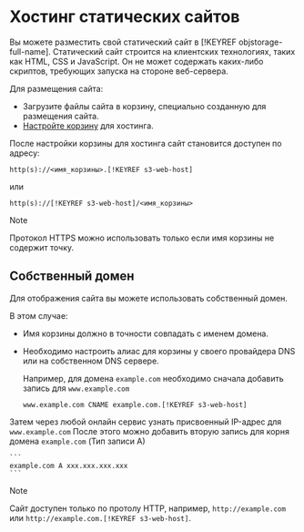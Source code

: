 # Хостинг статических сайтов

Вы можете разместить свой статический сайт в [!KEYREF objstorage-full-name]. Статический сайт строится на клиентских технологиях, таких как  HTML, CSS и JavaScript. Он не может содержать каких-либо скриптов, требующих запуска на стороне веб-сервера.

Для размещения сайта:

- Загрузите файлы сайта в корзину, специально созданную для размещения сайта.
- [Настройте корзину](bucket-configuration.md) для хостинга.

После настройки корзины для хостинга сайт становится доступен по адресу:

```
http(s)://<имя_корзины>.[!KEYREF s3-web-host]
```

или

```
http(s)://[!KEYREF s3-web-host]/<имя_корзины>
```

> [!NOTE]
> 
> Протокол HTTPS можно использовать только если имя корзины не содержит точку.

## Собственный домен

Для отображения сайта вы можете использовать собственный домен.

В этом случае:

- Имя корзины должно в точности совпадать с именем домена.
- Необходимо настроить алиас для корзины у своего провайдера DNS или на собственном DNS сервере.

    Например, для домена `example.com` необходимо сначала добавить запись для `www.example.com`

    ```
    www.example.com CNAME example.com.[!KEYREF s3-web-host]
    ```
Затем через любой онлайн сервис узнать присвоенный IP-адрес для `www.example.com`
После этого можно добавить вторую запись для корня домена `example.com` (Тип записи A)

    ```
    example.com A xxx.xxx.xxx.xxx
    ```

>[!NOTE]
>
>Сайт доступен только по протолу HTTP, например, `http://example.com` или `http://example.com.[!KEYREF s3-web-host]`.
